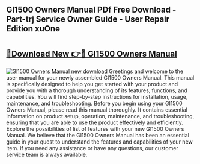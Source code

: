 ## Gl1500 Owners Manual PDf Free Download - Part-trj Service Owner Guide - User Repair Edition xuOne

# <h2><a href="http://bc14461.oget.top/?id=Gl1500+Owners+Manual">🔗Download New 👉🔴 Gl1500 Owners Manual</a></h2>

[![Gl1500 Owners Manual new download](https://i.imgur.com/5g1atiW.png)](http://bc14461.oget.top/?id=Gl1500+Owners+Manual)
Greetings and welcome to the user manual for your newly assembled Gl1500 Owners Manual. This manual is specifically designed to help you get started with your product and provide you with a thorough understanding of its features, functions, and capabilities. You will find step-by-step instructions for installation, usage, maintenance, and troubleshooting. Before you begin using your Gl1500 Owners Manual, please read this manual thoroughly. It contains essential information on product setup, operation, maintenance, and troubleshooting, ensuring that you are able to use the product effectively and efficiently. Explore the possibilities of list of features with your new Gl1500 Owners Manual. We believe that the Gl1500 Owners Manual has been an essential guide in your quest to understand the features and capabilities of your new item. If you need any assistance or have any questions, our customer service team is always available.
